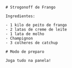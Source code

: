 
     # Strogonoff de Frango
      
     Ingredientes:
     
     - 1 kilo de peito de frango 
     - 2 latas de creme de leite
     - 1 lata de molho
     - Champignon
     - 3 colheres de catchup
     
     # Modo de preparo
     
     Joga tudo na panela!
     
     
     
     
      